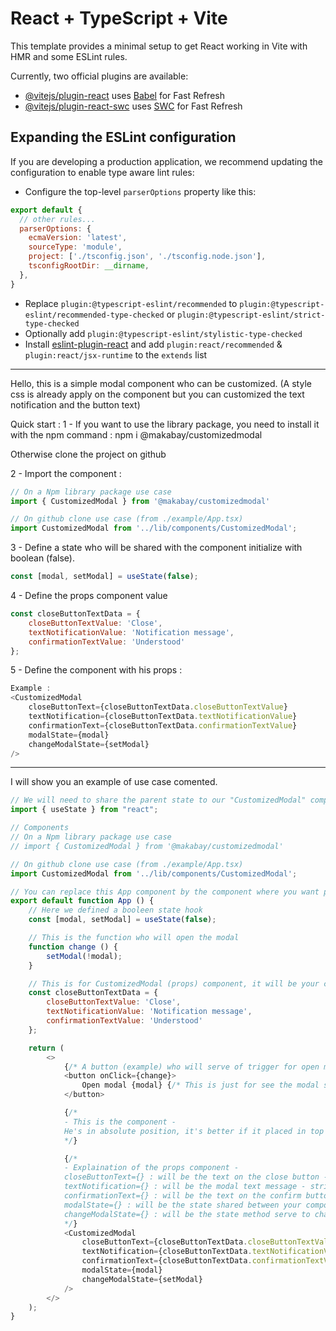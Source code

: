 # React + TypeScript + Vite

This template provides a minimal setup to get React working in Vite with HMR and some ESLint rules.

Currently, two official plugins are available:

- [@vitejs/plugin-react](https://github.com/vitejs/vite-plugin-react/blob/main/packages/plugin-react/README.md) uses [Babel](https://babeljs.io/) for Fast Refresh
- [@vitejs/plugin-react-swc](https://github.com/vitejs/vite-plugin-react-swc) uses [SWC](https://swc.rs/) for Fast Refresh

## Expanding the ESLint configuration

If you are developing a production application, we recommend updating the configuration to enable type aware lint rules:

- Configure the top-level `parserOptions` property like this:

```js
export default {
  // other rules...
  parserOptions: {
    ecmaVersion: 'latest',
    sourceType: 'module',
    project: ['./tsconfig.json', './tsconfig.node.json'],
    tsconfigRootDir: __dirname,
  },
}
```

- Replace `plugin:@typescript-eslint/recommended` to `plugin:@typescript-eslint/recommended-type-checked` or `plugin:@typescript-eslint/strict-type-checked`
- Optionally add `plugin:@typescript-eslint/stylistic-type-checked`
- Install [eslint-plugin-react](https://github.com/jsx-eslint/eslint-plugin-react) and add `plugin:react/recommended` & `plugin:react/jsx-runtime` to the `extends` list

---


Hello, this is a simple modal component who can be customized.
(A style css is already apply on the component but you can customized the text notification and the button text)

Quick start :
1 - If you want to use the library package, you need to install it with the npm command :
npm i @makabay/customizedmodal

Otherwise clone the project on github

2 - Import the component : 
```js 
// On a Npm library package use case
import { CustomizedModal } from '@makabay/customizedmodal'

// On github clone use case (from ./example/App.tsx)
import CustomizedModal from '../lib/components/CustomizedModal';

```
3 - Define a state who will be shared with the component initialize with boolean (false).
```js 
const [modal, setModal] = useState(false);
```

4 - Define the props component value
```js
const closeButtonTextData = {
    closeButtonTextValue: 'Close',
    textNotificationValue: 'Notification message',
    confirmationTextValue: 'Understood'
};
```

5 - Define the component with his props :
```js
Example :
<CustomizedModal
    closeButtonText={closeButtonTextData.closeButtonTextValue} 
    textNotification={closeButtonTextData.textNotificationValue} 
    confirmationText={closeButtonTextData.confirmationTextValue} 
    modalState={modal}
    changeModalState={setModal}
/>
```

---

I will show you an example of use case comented.

```js
// We will need to share the parent state to our "CustomizedModal" component
import { useState } from "react";

// Components
// On a Npm library package use case
// import { CustomizedModal } from '@makabay/customizedmodal'

// On github clone use case (from ./example/App.tsx)
import CustomizedModal from '../lib/components/CustomizedModal';

// You can replace this App component by the component where you want placed the modal
export default function App () {
    // Here we defined a booleen state hook
    const [modal, setModal] = useState(false);

    // This is the function who will open the modal
    function change () {
        setModal(!modal);
    }

    // This is for CustomizedModal (props) component, it will be your custom text button or message
    const closeButtonTextData = {
        closeButtonTextValue: 'Close',
        textNotificationValue: 'Notification message',
        confirmationTextValue: 'Understood'
    };

    return (
        <>
            {/* A button (example) who will serve of trigger for open modal */}
            <button onClick={change}>
                Open modal {modal} {/* This is just for see the modal state */}
            </button>

            {/* 
            - This is the component -
            He's in absolute position, it's better if it placed in top of the other components on the page
            */}

            {/* 
            - Explaination of the props component -
            closeButtonText={} : will be the text on the close button - string/number
            textNotification={} : will be the modal text message - string/number
            confirmationText={} : will be the text on the confirm button - string/number
            modalState={} : will be the state shared between your component (parent) and the CustomizedModal component (children) - hook (useState) the state initialize with boolean
            changeModalState={} : will be the state method serve to change the state value - hook (useState) the setState function
            */}
            <CustomizedModal
                closeButtonText={closeButtonTextData.closeButtonTextValue} 
                textNotification={closeButtonTextData.textNotificationValue} 
                confirmationText={closeButtonTextData.confirmationTextValue} 
                modalState={modal}
                changeModalState={setModal}
            />
        </>
    );
}
